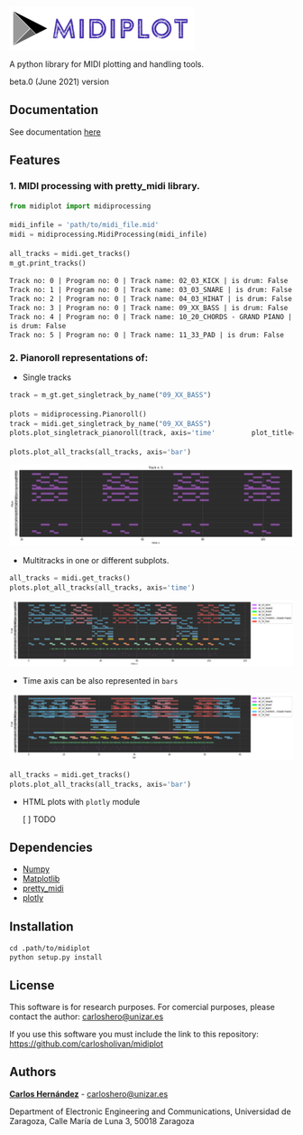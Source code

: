![](logo.png)

A python library for MIDI plotting and handling tools.

beta.0 (June 2021) version

## Documentation

See documentation [here](https://carlosholivan.github.io/midiplot)

## Features

### 1. MIDI processing with pretty_midi library.

```python
from midiplot import midiprocessing

midi_infile = 'path/to/midi_file.mid'
midi = midiprocessing.MidiProcessing(midi_infile)

all_tracks = midi.get_tracks()
m_gt.print_tracks()
```

```
Track no: 0 | Program no: 0 | Track name: 02_03_KICK | is drum: False
Track no: 1 | Program no: 0 | Track name: 03_03_SNARE | is drum: False
Track no: 2 | Program no: 0 | Track name: 04_03_HIHAT | is drum: False
Track no: 3 | Program no: 0 | Track name: 09_XX_BASS | is drum: False
Track no: 4 | Program no: 0 | Track name: 10_20_CHORDS - GRAND PIANO | is drum: False
Track no: 5 | Program no: 0 | Track name: 11_33_PAD | is drum: False
```

### 2. Pianoroll representations of:

* Single tracks 

```python
track = m_gt.get_singletrack_by_name("09_XX_BASS")

plots = midiprocessing.Pianoroll()
track = midi.get_singletrack_by_name("09_XX_BASS")
plots.plot_singletrack_pianoroll(track, axis='time'         plot_title="Track n. {}".format(track["n_track"]))
    
plots.plot_all_tracks(all_tracks, axis='bar')
```

![](images/track.png)

* Multitracks in one or different subplots.

```python
all_tracks = midi.get_tracks()
plots.plot_all_tracks(all_tracks, axis='time')
```

![](images/pianoroll.png)


* Time axis can be also represented in ``bars``

![](images/pianoroll_bars.png)

```python
all_tracks = midi.get_tracks()
plots.plot_all_tracks(all_tracks, axis='bar')
```

* HTML plots with ``plotly`` module

    [ ]  TODO

## Dependencies

* [Numpy](https://numpy.org/)
* [Matplotlib](https://matplotlib.org/)
* [pretty_midi](https://github.com/craffel/pretty-midi)
* [plotly](https://plotly.com/)

## Installation

```
cd .path/to/midiplot
python setup.py install
```

## License

This software is for research purposes. For comercial purposes, please contact the author: carloshero@unizar.es

If you use this software you must include the link to this repository: https://github.com/carlosholivan/midiplot


## Authors

[**Carlos Hernández**](https://carlosholivan.github.io/index.html) - carloshero@unizar.es

Department of Electronic Engineering and Communications, Universidad de Zaragoza, Calle María de Luna 3, 50018 Zaragoza

